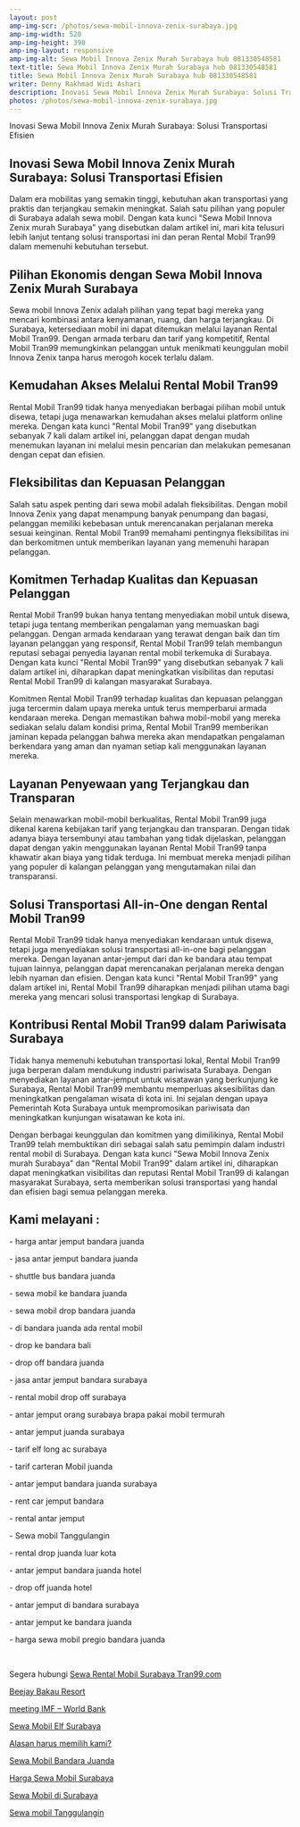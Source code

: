 ```yaml
---
layout: post
amp-img-scr: /photos/sewa-mobil-innova-zenix-surabaya.jpg
amp-img-width: 520
amp-img-height: 390
amp-img-layout: responsive
amp-img-alt: Sewa Mobil Innova Zenix Murah Surabaya hub 081330548581
text-title: Sewa Mobil Innova Zenix Murah Surabaya hub 081330548581
title: Sewa Mobil Innova Zenix Murah Surabaya hub 081330548581
writer: Denny Rakhmad Widi Ashari
description: Inovasi Sewa Mobil Innova Zenix Murah Surabaya: Solusi Transportasi Efisien
photos: /photos/sewa-mobil-innova-zenix-surabaya.jpg
---
```

<p class="post">Inovasi Sewa Mobil Innova Zenix Murah Surabaya: Solusi Transportasi Efisien</p>

<h2 class="post">Inovasi Sewa Mobil Innova Zenix Murah Surabaya: Solusi Transportasi Efisien</h2>
<p class="post">Dalam era mobilitas yang semakin tinggi, kebutuhan akan transportasi yang praktis dan terjangkau semakin meningkat. Salah satu pilihan yang populer di Surabaya adalah sewa mobil. Dengan kata kunci "Sewa Mobil Innova Zenix murah Surabaya" yang disebutkan dalam artikel ini, mari kita telusuri lebih lanjut tentang solusi transportasi ini dan peran Rental Mobil Tran99 dalam memenuhi kebutuhan tersebut.</p>
<h2 class="post">Pilihan Ekonomis dengan Sewa Mobil Innova Zenix Murah Surabaya</h2>
<p class="post">Sewa mobil Innova Zenix adalah pilihan yang tepat bagi mereka yang mencari kombinasi antara kenyamanan, ruang, dan harga terjangkau. Di Surabaya, ketersediaan mobil ini dapat ditemukan melalui layanan Rental Mobil Tran99. Dengan armada terbaru dan tarif yang kompetitif, Rental Mobil Tran99 memungkinkan pelanggan untuk menikmati keunggulan mobil Innova Zenix tanpa harus merogoh kocek terlalu dalam.</p>
<h2 class="post">Kemudahan Akses Melalui Rental Mobil Tran99</h2>
<p class="post">Rental Mobil Tran99 tidak hanya menyediakan berbagai pilihan mobil untuk disewa, tetapi juga menawarkan kemudahan akses melalui platform online mereka. Dengan kata kunci "Rental Mobil Tran99" yang disebutkan sebanyak 7 kali dalam artikel ini, pelanggan dapat dengan mudah menemukan layanan ini melalui mesin pencarian dan melakukan pemesanan dengan cepat dan efisien.</p>
<h2 class="post">Fleksibilitas dan Kepuasan Pelanggan</h2>
<p class="post">Salah satu aspek penting dari sewa mobil adalah fleksibilitas. Dengan mobil Innova Zenix yang dapat menampung banyak penumpang dan bagasi, pelanggan memiliki kebebasan untuk merencanakan perjalanan mereka sesuai keinginan. Rental Mobil Tran99 memahami pentingnya fleksibilitas ini dan berkomitmen untuk memberikan layanan yang memenuhi harapan pelanggan.</p>
<h2 class="post">Komitmen Terhadap Kualitas dan Kepuasan Pelanggan</h2>
<p class="post">Rental Mobil Tran99 bukan hanya tentang menyediakan mobil untuk disewa, tetapi juga tentang memberikan pengalaman yang memuaskan bagi pelanggan. Dengan armada kendaraan yang terawat dengan baik dan tim layanan pelanggan yang responsif, Rental Mobil Tran99 telah membangun reputasi sebagai penyedia layanan rental mobil terkemuka di Surabaya. Dengan kata kunci "Rental Mobil Tran99" yang disebutkan sebanyak 7 kali dalam artikel ini, diharapkan dapat meningkatkan visibilitas dan reputasi Rental Mobil Tran99 di kalangan masyarakat Surabaya.</p>
<amp-img class="post" src="/photos/rental-mobil-malang-4.jpg" width="520" height="390" layout="responsive" alt="Sewa Mobil Avanza Surabaya"></amp-img>
<p class="post">Komitmen Rental Mobil Tran99 terhadap kualitas dan kepuasan pelanggan juga tercermin dalam upaya mereka untuk terus memperbarui armada kendaraan mereka. Dengan memastikan bahwa mobil-mobil yang mereka sediakan selalu dalam kondisi prima, Rental Mobil Tran99 memberikan jaminan kepada pelanggan bahwa mereka akan mendapatkan pengalaman berkendara yang aman dan nyaman setiap kali menggunakan layanan mereka.</p>
<h2 class="post">Layanan Penyewaan yang Terjangkau dan Transparan</h2>
<p class="post">Selain menawarkan mobil-mobil berkualitas, Rental Mobil Tran99 juga dikenal karena kebijakan tarif yang terjangkau dan transparan. Dengan tidak adanya biaya tersembunyi atau tambahan yang tidak dijelaskan, pelanggan dapat dengan yakin menggunakan layanan Rental Mobil Tran99 tanpa khawatir akan biaya yang tidak terduga. Ini membuat mereka menjadi pilihan yang populer di kalangan pelanggan yang mengutamakan nilai dan transparansi.</p>
<h2 class="post">Solusi Transportasi All-in-One dengan Rental Mobil Tran99</h2>
<p class="post">Rental Mobil Tran99 tidak hanya menyediakan kendaraan untuk disewa, tetapi juga menyediakan solusi transportasi all-in-one bagi pelanggan mereka. Dengan layanan antar-jemput dari dan ke bandara atau tempat tujuan lainnya, pelanggan dapat merencanakan perjalanan mereka dengan lebih nyaman dan efisien. Dengan kata kunci "Rental Mobil Tran99" yang dalam artikel ini, Rental Mobil Tran99 diharapkan menjadi pilihan utama bagi mereka yang mencari solusi transportasi lengkap di Surabaya.</p>
<h2 class="post">Kontribusi Rental Mobil Tran99 dalam Pariwisata Surabaya</h2>
<p class="post">Tidak hanya memenuhi kebutuhan transportasi lokal, Rental Mobil Tran99 juga berperan dalam mendukung industri pariwisata Surabaya. Dengan menyediakan layanan antar-jemput untuk wisatawan yang berkunjung ke Surabaya, Rental Mobil Tran99 membantu memperluas aksesibilitas dan meningkatkan pengalaman wisata di kota ini. Ini sejalan dengan upaya Pemerintah Kota Surabaya untuk mempromosikan pariwisata dan meningkatkan kunjungan wisatawan ke kota ini.</p>
<p class="post">Dengan berbagai keunggulan dan komitmen yang dimilikinya, Rental Mobil Tran99 telah membuktikan diri sebagai salah satu pemimpin dalam industri rental mobil di Surabaya. Dengan kata kunci "Sewa Mobil Innova Zenix murah Surabaya" dan "Rental Mobil Tran99" dalam artikel ini, diharapkan dapat meningkatkan visibilitas dan reputasi Rental Mobil Tran99 di kalangan masyarakat Surabaya, serta memberikan solusi transportasi yang handal dan efisien bagi semua pelanggan mereka.</p>
<amp-img class="post" src="/photos/rental-mobil-malang-3.jpg" width="520" height="390" layout="responsive" alt="Sewa Mobil Avanza Surabaya"></amp-img>

<h2 class="post"></h2>
<h2 class="post">Kami melayani :</h2>
<p class="post">- harga antar jemput bandara juanda</p>
<p class="post">- jasa antar jemput bandara juanda</p>
<p class="post">- shuttle bus bandara juanda</p>
<p class="post">- sewa mobil ke bandara juanda</p>
<p class="post">- sewa mobil drop bandara juanda</p>
<p class="post">- di bandara juanda ada rental mobil</p>
<p class="post">- drop ke bandara bali</p>
<p class="post">- drop off bandara juanda</p>
<p class="post">- jasa antar jemput bandara surabaya</p>
<p class="post">- rental mobil drop off surabaya</p>
<p class="post">- antar jemput orang surabaya brapa pakai mobil termurah</p>
<p class="post">- antar jemput juanda surabaya</p>
<p class="post">- tarif elf long ac surabaya</p>
<p class="post">- tarif carteran Mobil juanda</p>
<p class="post">- antar jemput bandara juanda surabaya</p>
<p class="post">- rent car jemput bandara</p>
<p class="post">- rental antar jemput</p>
<p class="post">- Sewa mobil Tanggulangin</p>
<p class="post">- rental drop juanda luar kota</p>
<p class="post">- antar jemput bandara juanda hotel</p>
<p class="post">- drop off juanda hotel</p>
<p class="post">- antar jemput di bandara surabaya </p>
<p class="post">- antar jemput ke bandara juanda</p>
<p class="post">- harga sewa mobil pregio bandara juanda</p>
<p class="post"><br></p>
<p class="post">Segera hubungi <a href="https://tran99.com/">Sewa Rental Mobil Surabaya Tran99.com</a></p>
<p class="post"><a href="https://tran99.com/2018/04/12/beejay-bakau-resort/">Beejay Bakau Resort</a></p>
<p class="post"><a href="https://tran99.com/2018/10/05/rental-annual-meeting-imf-world-bank-di-bali/">meeting IMF – World Bank</a></p>
<p class="post"><a href="https://tran99.com/2018/09/28/sewa-mobil-elf-surabaya/">Sewa Mobil Elf Surabaya</a></p>
<p class="post"><a href="https://tran99.com/2018/11/05/keunggulan-rental-mobil-surabaya/">Alasan harus memilih kami?</a></p>
<p class="post"><a href="https://tran99.com/2018/07/23/sewa-mobil-bandara-juanda/">Sewa Mobil Bandara Juanda</a></p>
<p class="post"><a href="https://tran99.com/2018/06/21/harga-sewa-mobil-surabaya/">Harga Sewa Mobil Surabaya</a></p>
<p class="post"><a href="https://tran99.com/2018/05/27/sewa-mobil-di-surabaya/">Sewa Mobil di Surabaya</a></p>
<p class="post"><a href="https://tran99.com/2018/08/16/sewa-mobil-tanggulangin/">Sewa mobil Tanggulangin</a></p>
<p class="post"><br></p>